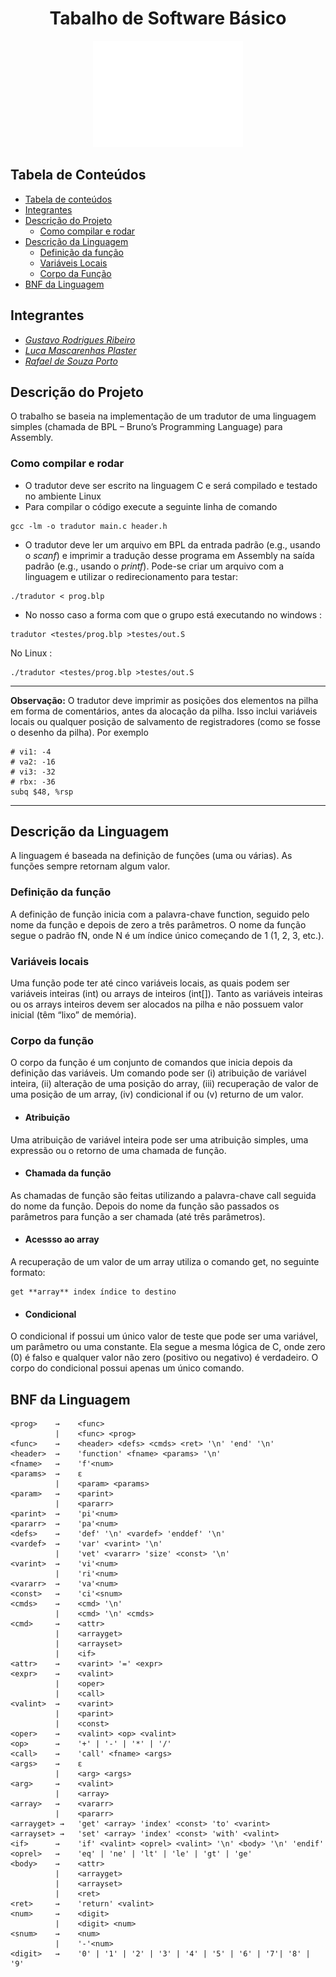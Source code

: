 <h1 align="center"> Tabalho de Software Básico </h1>
<p align="center"><img src="images/ufg.png" alt="Logo UFG" height="170" width="240"></p>


## Tabela de Conteúdos

* [Tabela de conteúdos](#tabela-de-conteúdos)
* [Integrantes](#integrantes)
* [Descrição do Projeto](#descrição-do-projeto)
    * [Como  compilar e rodar](#como-compilar-e-rodar)
* [Descrição da Linguagem](#descrição-da-linguagem)
    * [Definição da função](#definição-da-função)
    * [Variáveis Locais](#variáveis-locais)
    * [Corpo da Função](#corpo-da-função)
* [BNF da Linguagem](#bnf-da-linguagem)


## Integrantes

 - [*Gustavo Rodrigues Ribeiro*](https://github.com/GustavooRibas)
 - [*Luca Mascarenhas Plaster*](https://github.com/LucaPlaster)
 - [*Rafael de Souza Porto*](https://github.com/Rafaelsporto)

## Descrição do Projeto

O trabalho se baseia na implementação de um tradutor de uma linguagem simples (chamada de BPL – Bruno’s Programming Language) para Assembly.

### Como compilar e rodar

- O tradutor deve ser escrito na linguagem C e será compilado e testado no ambiente Linux 
- Para compilar o código execute a seguinte linha de comando
```
gcc -lm -o tradutor main.c header.h
```
- O tradutor deve ler um arquivo em BPL da entrada padrão (e.g., usando o *scanf*) e imprimir
a tradução desse programa em Assembly na saída padrão (e.g., usando o *printf*). Pode-se
criar um arquivo com a linguagem e utilizar o redirecionamento para testar:
```
./tradutor < prog.blp
```
* No nosso caso a forma com que o grupo está executando
no windows :
```
tradutor <testes/prog.blp >testes/out.S
```
No Linux :
```
./tradutor <testes/prog.blp >testes/out.S
```
---

**Observação:** O tradutor deve imprimir as posições dos elementos na pilha em forma de comentários,
antes da alocação da pilha. Isso inclui variáveis locais ou qualquer posição de salvamento de
registradores (como se fosse o desenho da pilha). Por exemplo
```
# vi1: -4
# va2: -16
# vi3: -32
# rbx: -36
subq $48, %rsp
```
---
## Descrição da Linguagem

A linguagem é baseada na definição de funções (uma ou várias). As funções sempre retornam
algum valor.

### Definição da função
A definição de função inicia com a palavra-chave function, seguido pelo nome da função e
depois de zero a três parâmetros. O nome da função segue o padrão fN, onde N é um índice único
começando de 1 (1, 2, 3, etc.).

### Variáveis locais
Uma função pode ter até cinco variáveis locais, as quais podem ser variáveis inteiras (int) ou
arrays de inteiros (int[]). Tanto as variáveis inteiras ou os arrays inteiros devem ser alocados na
pilha e não possuem valor inicial (têm “lixo” de memória).

### Corpo da função
O corpo da função é um conjunto de comandos que inicia depois da definição das variáveis.
Um comando pode ser (i) atribuição de variável inteira, (ii) alteração de uma posição do array, (iii)
recuperação de valor de uma posição de um array, (iv) condicional if ou (v) returno de um valor.

- #### Atribuição
Uma atribuição de variável inteira pode ser uma atribuição simples, uma expressão ou o
retorno de uma chamada de função.

- #### Chamada da função
As chamadas de função são feitas utilizando a palavra-chave call seguida do nome da
função. Depois do nome da função são passados os parâmetros para função a ser chamada (até três
parâmetros).

- #### Acessso ao array
A recuperação de um valor de um array utiliza o comando get, no seguinte formato:
```
get **array** index índice to destino
``` 

- #### Condicional
O condicional if possui um único valor de teste que pode ser uma variável, um parâmetro ou
uma constante. Ela segue a mesma lógica de C, onde zero (0) é falso e qualquer valor não zero
(positivo ou negativo) é verdadeiro. O corpo do condicional possui apenas um único comando.

## BNF da Linguagem
```
<prog>    →    <func>
          |    <func> <prog>
<func>    →    <header> <defs> <cmds> <ret> '\n' 'end' '\n'
<header>  →    'function' <fname> <params> '\n'
<fname>   →    'f'<num>
<params>  →    ε
          |    <param> <params>
<param>   →    <parint>
          |    <pararr>
<parint>  →    'pi'<num>
<pararr>  →    'pa'<num>
<defs>    →    'def' '\n' <vardef> 'enddef' '\n'
<vardef>  →    'var' <varint> '\n'
          |    'vet' <vararr> 'size' <const> '\n'
<varint>  →    'vi'<num>
          |    'ri'<num>
<vararr>  →    'va'<num>
<const>   →    'ci'<snum>
<cmds>    →    <cmd> '\n'
          |    <cmd> '\n' <cmds>
<cmd>     →    <attr>
          |    <arrayget>
          |    <arrayset>
          |    <if>
<attr>    →    <varint> '=' <expr>
<expr>    →    <valint>
          |    <oper>
          |    <call>
<valint>  →    <varint>
          |    <parint>
          |    <const>
<oper>    →    <valint> <op> <valint>
<op>      →    '+' | '-' | '*' | '/'
<call>    →    'call' <fname> <args>
<args>    →    ε
          |    <arg> <args>
<arg>     →    <valint>
          |    <array>
<array>   →    <vararr>
          |    <pararr>
<arrayget> →   'get' <array> 'index' <const> 'to' <varint>
<arrayset> →   'set' <array> 'index' <const> 'with' <valint>
<if>      →    'if' <valint> <oprel> <valint> '\n' <body> '\n' 'endif'
<oprel>   →    'eq' | 'ne' | 'lt' | 'le' | 'gt' | 'ge'
<body>    →    <attr>
          |    <arrayget>
          |    <arrayset>
          |    <ret>
<ret>     →    'return' <valint>
<num>     →    <digit>
          |    <digit> <num>
<snum>    →    <num>
          |    '-'<num>
<digit>   →    '0' | '1' | '2' | '3' | '4' | '5' | '6' | '7'| '8' | '9'
```
